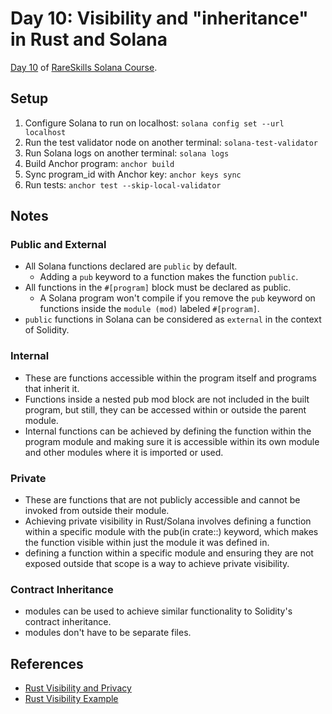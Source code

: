 # Day 10: Visibility and "inheritance" in Rust and Solana

[Day 10](https://www.rareskills.io/post/rust-function-visibility) of [RareSkills Solana Course](https://www.rareskills.io/solana-tutorial).

## Setup

1. Configure Solana to run on localhost: `solana config set --url localhost`
2. Run the test validator node on another terminal: `solana-test-validator`
3. Run Solana logs on another terminal: `solana logs`
4. Build Anchor program: `anchor build`
5. Sync program_id with Anchor key: `anchor keys sync`
6. Run tests: `anchor test --skip-local-validator`

## Notes

### Public and External

- All Solana functions declared are `public` by default.
  - Adding a `pub` keyword to a function makes the function `public`.
- All functions in the `#[program]` block must be declared as public.
  - A Solana program won't compile if you remove the `pub` keyword on functions inside the `module (mod)` labeled `#[program]`.
- `public` functions in Solana can be considered as `external` in the context of Solidity.

### Internal

- These are functions accessible within the program itself and programs that inherit it.
- Functions inside a nested pub mod block are not included in the built program, but still, they can be accessed within or outside the parent module.
- Internal functions can be achieved by defining the function within the program module and making sure it is accessible within its own module and other modules where it is imported or used.

### Private

- These are functions that are not publicly accessible and cannot be invoked from outside their module.
- Achieving private visibility in Rust/Solana involves defining a function within a specific module with the pub(in crate::<module>) keyword, which makes the function visible within just the module it was defined in.
- defining a function within a specific module and ensuring they are not exposed outside that scope is a way to achieve private visibility.

### Contract Inheritance

- modules can be used to achieve similar functionality to Solidity's contract inheritance.
- modules don't have to be separate files.

## References

- [Rust Visibility and Privacy](https://doc.rust-lang.org/beta/reference/visibility-and-privacy.html)
- [Rust Visibility Example](https://doc.rust-lang.org/rust-by-example/mod/visibility.html)
